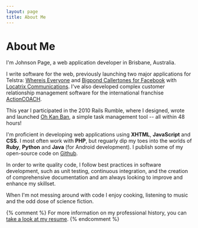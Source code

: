 ```yaml
---
layout: page
title: About Me
---
```

# About Me

I'm Johnson Page, a web application developer in Brisbane, Australia. 

I write software for the web, previously launching two major applications for Telstra: [Whereis Everyone](http://everyone.whereis.com) and [Bigpond Callertones for Facebook](http://fb.ctones.telstra.com) with [Locatrix Communications](http://locatrix.com). I've also developed complex customer relationship management software for the international franchise [ActionCOACH](http://actioncoach.com). 

This year I participated in the 2010 Rails Rumble, where I designed, wrote and launched [Oh Kan Ban](http://ohkanban.com/), a simple task management tool -- all within 48 hours!

I'm proficient in developing web applications using __XHTML__, __JavaScript__ and __CSS__. I most often work with __PHP__, but reguarly dip my toes into the worlds of __Ruby__, __Python__ and __Java__ (for Android development). I publish some of my open-source code on [Github](http://github.com/jwpage).

In order to write quality code, I follow best practices in software development, such as unit testing, continuous integration, and the creation of comprehensive documentation and am always looking to improve and enhance my skillset.

When I'm not messing around with code I enjoy cooking, listening to music and the odd dose of science fiction.

{% comment %}
For more information on my professional history, you can [take a look at my resume](/resume).
{% endcomment %}

